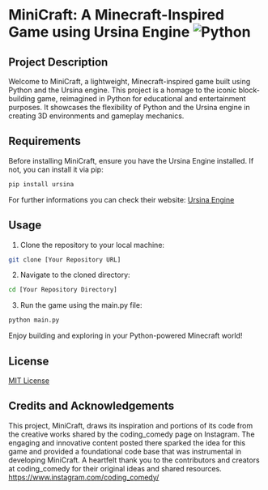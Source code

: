 # MiniCraft: A Minecraft-Inspired Game using Ursina Engine ![Python](https://img.shields.io/badge/-Python-3776AB?style=flat-square&logo=python&logoColor=white)

## Project Description
Welcome to MiniCraft, a lightweight, Minecraft-inspired game built using Python and the Ursina engine. This project is a homage to the iconic block-building game, reimagined in Python for educational and entertainment purposes. It showcases the flexibility of Python and the Ursina engine in creating 3D environments and gameplay mechanics.


## Requirements
Before installing MiniCraft, ensure you have the Ursina Engine installed. If not, you can install it via pip:
```bash
pip install ursina
```
For further informations you can check their website: [Ursina Engine](https://www.ursinaengine.org/index.html)


## Usage
1. Clone the repository to your local machine:
```bash
git clone [Your Repository URL]
```
2. Navigate to the cloned directory:
```bash
cd [Your Repository Directory]
```
3. Run the game using the main.py file:
```bash
python main.py
```
Enjoy building and exploring in your Python-powered Minecraft world!

## License
[MIT License](LICENSE)

## Credits and Acknowledgements
This project, MiniCraft, draws its inspiration and portions of its code from the creative works shared by the coding_comedy page on Instagram. The engaging and innovative content posted there sparked the idea for this game and provided a foundational code base that was instrumental in developing MiniCraft.
A heartfelt thank you to the contributors and creators at coding_comedy for their original ideas and shared resources. 
https://www.instagram.com/coding_comedy/






